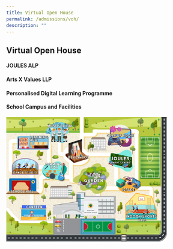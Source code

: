 ```yaml
---
title: Virtual Open House
permalink: /admissions/voh/
description: ""
---
```

## Virtual Open House

#### JOULES ALP



#### Arts X Values LLP



#### Personalised Digital Learning Programme



#### School Campus and Facilities

<p><a href="https://view.genial.ly/5f9b6034482d2210111180c6/interactive-image-bukit-view-secondary-school-virtual-tour">
<img style="width:85%" src="/images/virtual.png">
</a></p>